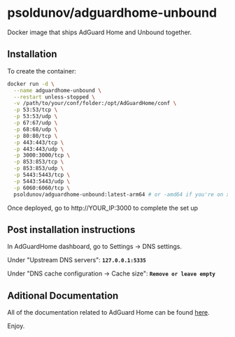 # psoldunov/adguardhome-unbound

Docker image that ships AdGuard Home and Unbound together.

## Installation

To create the container:

```sh
docker run -d \
  --name adguardhome-unbound \
  --restart unless-stopped \
  -v /path/to/your/conf/folder:/opt/AdGuardHome/conf \
  -p 53:53/tcp \
  -p 53:53/udp \
  -p 67:67/udp \
  -p 68:68/udp \
  -p 80:80/tcp \
  -p 443:443/tcp \
  -p 443:443/udp \
  -p 3000:3000/tcp \
  -p 853:853/tcp \
  -p 853:853/udp \
  -p 5443:5443/tcp \
  -p 5443:5443/udp \
  -p 6060:6060/tcp \
  psoldunov/adguardhome-unbound:latest-arm64 # or -amd64 if you're on x86-64
```

Once deployed, go to http://YOUR_IP:3000 to complete the set up

## Post installation instructions

In AdGuardHome dashboard, go to Settings -> DNS settings.

Under "Upstream DNS servers":
**`127.0.0.1:5335`**

Under "DNS cache configuration -> Cache size":
**`Remove or leave empty`**

## Aditional Documentation

All of the documentation related to AdGuard Home can be found [here](https://github.com/AdguardTeam/AdGuardHome).

Enjoy.
